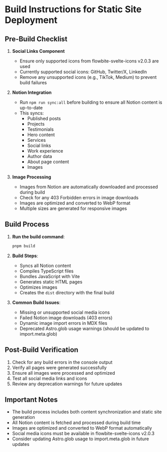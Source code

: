 # Build Instructions for Static Site Deployment

## Pre-Build Checklist

1. **Social Links Component**
   - Ensure only supported icons from flowbite-svelte-icons v2.0.3 are used
   - Currently supported social icons: GitHub, Twitter/X, LinkedIn
   - Remove any unsupported icons (e.g., TikTok, Medium) to prevent build failures

2. **Notion Integration**
   - Run `npm run sync:all` before building to ensure all Notion content is up-to-date
   - This syncs:
     - Published posts
     - Projects
     - Testimonials
     - Hero content
     - Services
     - Social links
     - Work experience
     - Author data
     - About page content
     - Images

3. **Image Processing**
   - Images from Notion are automatically downloaded and processed during build
   - Check for any 403 Forbidden errors in image downloads
   - Images are optimized and converted to WebP format
   - Multiple sizes are generated for responsive images

## Build Process

1. **Run the build command**:
   ```bash
   pnpm build
   ```

2. **Build Steps**:
   - Syncs all Notion content
   - Compiles TypeScript files
   - Bundles JavaScript with Vite
   - Generates static HTML pages
   - Optimizes images
   - Creates the `dist` directory with the final build

3. **Common Build Issues**:
   - Missing or unsupported social media icons
   - Failed Notion image downloads (403 errors)
   - Dynamic image import errors in MDX files
   - Deprecated Astro.glob usage warnings (should be updated to import.meta.glob)

## Post-Build Verification

1. Check for any build errors in the console output
2. Verify all pages were generated successfully
3. Ensure all images were processed and optimized
4. Test all social media links and icons
5. Review any deprecation warnings for future updates

## Important Notes

- The build process includes both content synchronization and static site generation
- All Notion content is fetched and processed during build time
- Images are optimized and converted to WebP format automatically
- Social media icons must be available in flowbite-svelte-icons v2.0.3
- Consider updating Astro.glob usage to import.meta.glob in future updates
